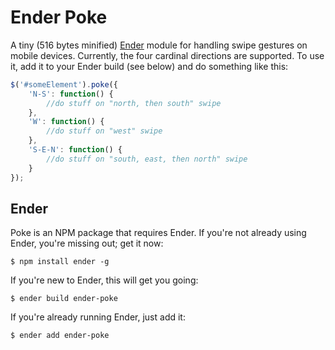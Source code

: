 Ender Poke
============

A tiny (516 bytes minified) [Ender](http://ender.no.de) module for handling swipe gestures on mobile devices. Currently, the four cardinal directions are supported. To use it, add it to your Ender build (see below) and do something like this:

``` javascript
$('#someElement').poke({
	'N-S': function() {
		//do stuff on "north, then south" swipe
	},
	'W': function() {
		//do stuff on "west" swipe
	},
	'S-E-N': function() {
		//do stuff on "south, east, then north" swipe
	}
});
```

Ender
-------

Poke is an NPM package that requires Ender. If you're not already using Ender, you're missing out; get it now:

```
$ npm install ender -g
```

If you're new to Ender, this will get you going:

```
$ ender build ender-poke
```

If you're already running Ender, just add it:

```
$ ender add ender-poke
```